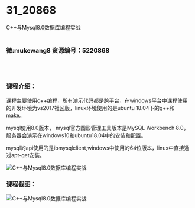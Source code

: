 # 31_20868
C++与Mysql8.0数据库编程实战
<br/></br>
<h3>微:mukewang8 资源编号：5220868</h3>
<br/></br>
<h3>课程介绍：</h3>
<p>课程主要使用c++编程，所有演示代码都是跨平台，在windows平台中课程使用的开发环境为vs2017社区版，linux环境使用的是ubuntu 18.04下的g++和make。</p>
<p>mysql使用8.0版本， mysql官方图形管理工具版本是MySQL Workbench 8.0，服务器会演示在windows10和ubuntu18.04中的安装和配置。</p>
<p>mysql的api使用的是ibmysqlclient,windows中使用的64位版本，linux中直接通过apt-get安装。</p>
<p><img src="https://www.ko996.com/wp-content/uploads/img/2021/08/1-62-300x172.png" alt="C++与Mysql8.0数据库编程实战"></p>
<div class="info-desc">
<h3>课程截图：</h3>
<p><img src="https://www.ko996.com/wp-content/uploads/img/2021/08/2-62.png" alt="C++与Mysql8.0数据库编程实战"></p>


			
</div>
